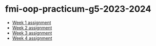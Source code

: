 # fmi-oop-practicum-g5-2023-2024

- [Week 1 assignment](https://classroom.github.com/a/YxRz44vI)
- [Week 2 assignment](https://classroom.github.com/a/GNjO0pnZ)
- [Week 3 assignment](https://classroom.github.com/a/BggC4bqS)
- [Week 4 assignment](https://classroom.github.com/a/riERV0BH)

